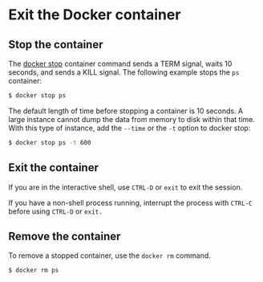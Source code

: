 # Exit the Docker container

## Stop the container

The [docker stop](https://docs.docker.com/engine/reference/commandline/stop/) container command sends a TERM signal, waits 10 seconds, and sends a KILL signal. The following example stops the `ps` container:

```{.bash data-prompt="$"}
$ docker stop ps
```

The default length of time before stopping a container is 10 seconds. A large instance cannot dump the data from memory to disk within that time. With this type of instance, add the `--time` or the `-t` option to docker stop:

```{.bash data-prompt="$"}
$ docker stop ps -t 600
```

## Exit the container

If you are in the interactive shell, use `CTRL-D` or `exit` to exit the session.

If you have a non-shell process running, interrupt the process with `CTRL-C` before using `CTRL-D` or `exit.`


## Remove the container

To remove a stopped container, use the `docker rm` command.

```{.bash data-prompt="$"}
$ docker rm ps
```